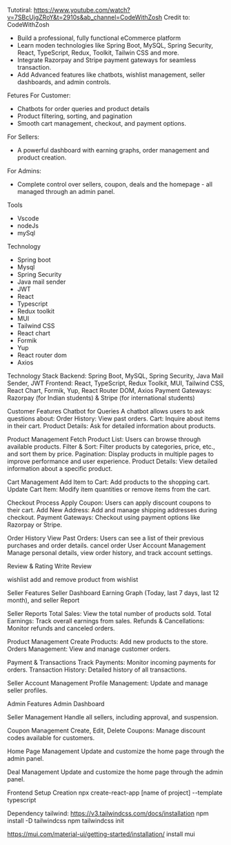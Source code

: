 Tutotiral: https://www.youtube.com/watch?v=7SBcUjgZRoY&t=2910s&ab_channel=CodeWithZosh
Credit to: CodeWithZosh

* Build a professional, fully functional eCommerce platform
* Learn moden technologies like Spring Boot, MySQL, Spring Security, React, TypeScript, Redux, Toolkit, Tailwin CSS and more.
* Integrate Razorpay and Stripe payment gateways for seamless transaction.
* Add Advanced features like chatbots, wishlist management, seller dashboards, and admin controls.

Fetures
For Customer:
* Chatbots for order queries and product details
* Product filtering, sorting, and pagination
* Smooth cart management, checkout, and payment options.

For Sellers:
* A powerful dashboard with earning graphs, order management and product creation.

For Admins:
* Complete control over sellers, coupon, deals and the homepage - all managed through an admin panel.

Tools
* Vscode
* nodeJs
* mySql

Technology
* Spring boot
* Mysql
* Spring Security
* Java mail sender
* JWT
* React
* Typescript
* Redux toolkit
* MUI
* Tailwind CSS
* React chart
* Formik
* Yup
* React router dom
* Axios

Technology Stack
    Backend: Spring Boot, MySQL, Spring Security, Java Mail Sender, JWT
    Frontend: React, TypeScript, Redux Toolkit, MUI, Tailwind CSS, React Chart, Formik, Yup, React Router DOM, Axios
    Payment Gateways: Razorpay (for Indian students) & Stripe (for international students)

Customer Features
Chatbot for Queries
    A chatbot allows users to ask questions about:
    Order History: View past orders.
    Cart: Inquire about items in their cart.
    Product Details: Ask for detailed information about products.

Product Management
    Fetch Product List: Users can browse through available products.
    Filter & Sort: Filter products by categories, price, etc., and sort them by price.
    Pagination: Display products in multiple pages to improve performance and user experience.
    Product Details: View detailed information about a specific product.

Cart Management
    Add Item to Cart: Add products to the shopping cart.
    Update Cart Item: Modify item quantities or remove items from the cart.

Checkout Process
    Apply Coupon: Users can apply discount coupons to their cart.
    Add New Address: Add and manage shipping addresses during checkout.
    Payment Gateways: Checkout using payment options like Razorpay or Stripe.

Order History
    View Past Orders: Users can see a list of their previous purchases and order details.
    cancel order
User Account Management
    Manage personal details, view order history, and track account settings.

Review & Rating
    Write Review

wishlist
    add and remove product from wishlist

Seller Features
Seller Dashboard
        Earning Graph (Today, last 7 days, last 12 month), and seller Report

Seller Reports
    Total Sales: View the total number of products sold.
    Total Earnings: Track overall earnings from sales.
    Refunds & Cancellations: Monitor refunds and canceled orders.

Product Management
    Create Products: Add new products to the store.
    Orders Management: View and manage customer orders.

Payment & Transactions
    Track Payments: Monitor incoming payments for orders.
    Transaction History: Detailed history of all transactions.

Seller Account Management
    Profile Management: Update and manage seller profiles.

Admin Features
Admin Dashboard

Seller Management
    Handle all sellers, including approval, and suspension.

Coupon Management
    Create, Edit, Delete Coupons: Manage discount codes available for customers.

Home Page Management
    Update and customize the home page through the admin panel.

Deal Management
    Update and customize the home page through the admin panel.



Frontend Setup
Creation
npx create-react-app [name of project] --template typescript

Dependency
tailwind: https://v3.tailwindcss.com/docs/installation
npm install -D tailwindcss
npm tailwindcss init

https://mui.com/material-ui/getting-started/installation/
install mui